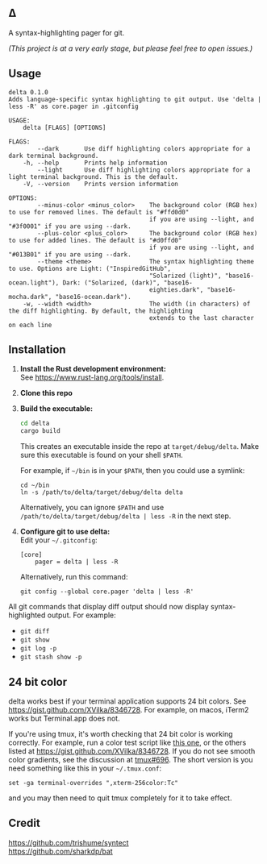 ## Δ
  A syntax-highlighting pager for git.

  _(This project is at a very early stage, but please feel free to open issues.)_

## Usage
```
delta 0.1.0
Adds language-specific syntax highlighting to git output. Use 'delta | less -R' as core.pager in .gitconfig

USAGE:
    delta [FLAGS] [OPTIONS]

FLAGS:
        --dark       Use diff highlighting colors appropriate for a dark terminal background.
    -h, --help       Prints help information
        --light      Use diff highlighting colors appropriate for a light terminal background. This is the default.
    -V, --version    Prints version information

OPTIONS:
        --minus-color <minus_color>    The background color (RGB hex) to use for removed lines. The default is "#ffd0d0"
                                       if you are using --light, and "#3f0001" if you are using --dark.
        --plus-color <plus_color>      The background color (RGB hex) to use for added lines. The default is "#d0ffd0"
                                       if you are using --light, and "#013B01" if you are using --dark.
        --theme <theme>                The syntax highlighting theme to use. Options are Light: ("InspiredGitHub",
                                       "Solarized (light)", "base16-ocean.light"), Dark: ("Solarized, (dark)", "base16-
                                       eighties.dark", "base16-mocha.dark", "base16-ocean.dark").
    -w, --width <width>                The width (in characters) of the diff highlighting. By default, the highlighting
                                       extends to the last character on each line
```

## Installation

1. **Install the Rust development environment:**<br>
    See https://www.rust-lang.org/tools/install.

2. **Clone this repo**<br>

3. **Build the executable:**<br>
    ```sh
    cd delta
    cargo build
    ```
    This creates an executable inside the repo at `target/debug/delta`. Make sure this executable is found on your shell
    `$PATH`.

    For example, if `~/bin` is in your `$PATH`, then you could use a symlink:
    ```
    cd ~/bin
    ln -s /path/to/delta/target/debug/delta delta
    ```

    Alternatively, you can ignore `$PATH` and use
    `/path/to/delta/target/debug/delta | less -R` in the next step.

4. **Configure git to use delta:**<br>
    Edit your `~/.gitconfig`:
    ```
    [core]
        pager = delta | less -R
    ```
    Alternatively, run this command:
    ```
    git config --global core.pager 'delta | less -R'
    ```

All git commands that display diff output should now display syntax-highlighted output. For example:
  - `git diff`
  - `git show`
  - `git log -p`
  - `git stash show -p`

## 24 bit color

  delta works best if your terminal application supports 24 bit colors. See https://gist.github.com/XVilka/8346728. For example, on macos, iTerm2 works but Terminal.app does not.

  If you're using tmux, it's worth checking that 24 bit color is  working correctly. For example, run a color test script like [this  one](https://gist.githubusercontent.com/lifepillar/09a44b8cf0f9397465614e622979107f/raw/24-bit-color.sh),  or the others listed at https://gist.github.com/XVilka/8346728. If  you do not see smooth color gradients, see the discussion at  [tmux#696](https://github.com/tmux/tmux/issues/696). The short  version is you need something like this in your `~/.tmux.conf`:
  ```
  set -ga terminal-overrides ",xterm-256color:Tc"
  ```
  and you may then  need to quit tmux completely for it to take effect.

## Credit
  https://github.com/trishume/syntect<br>
  https://github.com/sharkdp/bat
